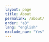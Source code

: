 ```yaml
---
layout: page
title: About
permalink: /about/
order: "a3"
lang: "english"
exclude_nav: "Yes"
---
```

